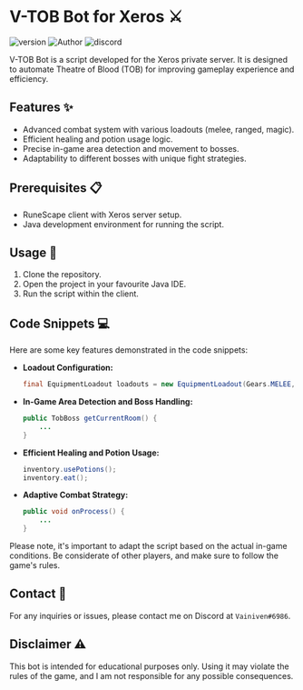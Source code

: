 # V-TOB Bot for Xeros :crossed_swords:
![version](https://img.shields.io/badge/version-0.1-blue.svg)
![Author](https://img.shields.io/badge/author-Vainiven%20%26%20FVZ-orange.svg)
![discord](https://img.shields.io/badge/Discord-Vainiven%236986-blue.svg)

V-TOB Bot is a script developed for the Xeros private server. It is designed to automate Theatre of Blood (TOB) for improving gameplay experience and efficiency. 

## Features :sparkles:

- Advanced combat system with various loadouts (melee, ranged, magic).
- Efficient healing and potion usage logic.
- Precise in-game area detection and movement to bosses.
- Adaptability to different bosses with unique fight strategies.

## Prerequisites :clipboard:

- RuneScape client with Xeros server setup.
- Java development environment for running the script.

## Usage :rocket:

1. Clone the repository.
2. Open the project in your favourite Java IDE.
3. Run the script within the client.

## Code Snippets :computer:

Here are some key features demonstrated in the code snippets:

- **Loadout Configuration:**

    ```java
    final EquipmentLoadout loadouts = new EquipmentLoadout(Gears.MELEE, Gears.RANGED, Gears.MAGIC);
    ```

- **In-Game Area Detection and Boss Handling:**

    ```java
    public TobBoss getCurrentRoom() {
        ...
    }
    ```

- **Efficient Healing and Potion Usage:**

    ```java
    inventory.usePotions();
    inventory.eat();
    ```

- **Adaptive Combat Strategy:**

    ```java
    public void onProcess() {
        ...
    }
    ```

Please note, it's important to adapt the script based on the actual in-game conditions. Be considerate of other players, and make sure to follow the game's rules.

## Contact :email:

For any inquiries or issues, please contact me on Discord at `Vainiven#6986`.

## Disclaimer :warning:

This bot is intended for educational purposes only. Using it may violate the rules of the game, and I am not responsible for any possible consequences.
